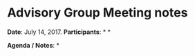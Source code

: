 # Advisory Group Meeting notes

**Date**: July 14, 2017. 
**Participants**:
* 
* 

**Agenda / Notes**:
* 
